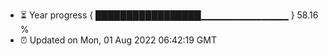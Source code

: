 - ⏳ Year progress { █████████████████▁▁▁▁▁▁▁▁▁▁▁▁▁ } 58.16 %
- ⏰ Updated on Mon, 01 Aug 2022 06:42:19 GMT

